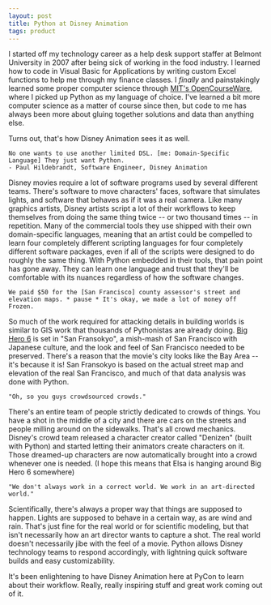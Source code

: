 ```yaml
---
layout: post
title: Python at Disney Animation
tags: product
---
```


I started off my technology career as a help desk support staffer at Belmont University in 2007 after being sick of working in the food industry. I learned how to code in Visual Basic for Applications by writing custom Excel functions to help me through my finance classes. I _finally_ and painstakingly learned some proper computer science through [MIT's OpenCourseWare](http://ocw.mit.edu/courses/electrical-engineering-and-computer-science/6-00-introduction-to-computer-science-and-programming-fall-2008/), where I picked up Python as my language of choice. I've learned a bit more computer science as a matter of course since then, but code to me has always been more about gluing together solutions and data than anything else.

Turns out, that's how Disney Animation sees it as well. 

	No one wants to use another limited DSL. [me: Domain-Specific Language] They just want Python.
	- Paul Hildebrandt, Software Engineer, Disney Animation

Disney movies require a lot of software programs used by several different teams. There's software to move characters' faces, software that simulates lights, and software that behaves as if it was a real camera. Like many graphics artists, Disney artists script a lot of their workflows to keep themselves from doing the same thing twice -- or two thousand times -- in repetition. Many of the commercial tools they use shipped with their own domain-specific languages, meaning that an artist could be compelled to learn four completely different scripting languages for four completely different software packages, even if all of the scripts were designed to do roughly the same thing. With Python embedded in their tools, that pain point has gone away. They can learn one language and trust that they'll be comfortable with its nuances regardless of how the software changes. 

	We paid $50 for the [San Francisco] county assessor's street and elevation maps. * pause * It's okay, we made a lot of money off Frozen.

So much of the work required for attacking details in building worlds is similar to GIS work that thousands of Pythonistas are already doing. [Big Hero 6](http://movies.disney.com/big-hero-6/) is set in "San Fransokyo", a mish-mash of San Francisco with Japanese culture, and the look and feel of San Francisco needed to be preserved. There's a reason that the movie's city looks like the Bay Area -- it's because it is! San Fransokyo is based on the actual street map and elevation of the real San Francisco, and much of that data analysis was done with Python.

	"Oh, so you guys crowdsourced crowds."

There's an entire team of people strictly dedicated to crowds of things. You have a shot in the middle of a city and there are cars on the streets and people milling around on the sidewalks. That's all crowd mechanics. Disney's crowd team released a character creator called "Denizen" (built with Python) and started letting their animators create characters on it. Those dreamed-up characters are now automatically brought into a crowd whenever one is needed. (I hope this means that Elsa is hanging around Big Hero 6 somewhere)

	"We don't always work in a correct world. We work in an art-directed world."

Scientifically, there's always a proper way that things are supposed to happen. Lights are supposed to behave in a certain way, as are wind and rain. That's just fine for the real world or for scientific modeling, but that isn't necessarily how an art director wants to capture a shot. The real world doesn't necessarily jibe with the feel of a movie. Python allows Disney technology teams to respond accordingly, with lightning quick software builds and easy customizability. 

It's been enlightening to have Disney Animation here at PyCon to learn about their workflow. Really, really inspiring stuff and great work coming out of it.  

